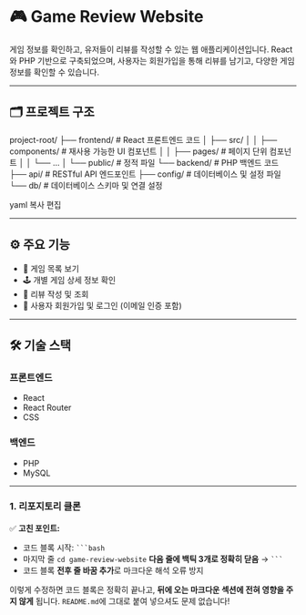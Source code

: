 # 🎮 Game Review Website

게임 정보를 확인하고, 유저들이 리뷰를 작성할 수 있는 웹 애플리케이션입니다. React와 PHP 기반으로 구축되었으며, 사용자는 회원가입을 통해 리뷰를 남기고, 다양한 게임 정보를 확인할 수 있습니다.

---

## 🗂 프로젝트 구조

project-root/
├── frontend/ # React 프론트엔드 코드
│ ├── src/
│ │ ├── components/ # 재사용 가능한 UI 컴포넌트
│ │ ├── pages/ # 페이지 단위 컴포넌트
│ │ └── ...
│ └── public/ # 정적 파일
└── backend/ # PHP 백엔드 코드
├── api/ # RESTful API 엔드포인트
├── config/ # 데이터베이스 및 설정 파일
└── db/ # 데이터베이스 스키마 및 연결 설정

yaml
복사
편집

---

## ⚙️ 주요 기능

- 🎲 게임 목록 보기
- 🕹️ 개별 게임 상세 정보 확인
- 📝 리뷰 작성 및 조회
- 👤 사용자 회원가입 및 로그인 (이메일 인증 포함)

---

## 🛠️ 기술 스택

### 프론트엔드
- React
- React Router
- CSS

### 백엔드
- PHP
- MySQL

---
### 1. 리포지토리 클론


✅ **고친 포인트:**
- 코드 블록 시작: ```` ```bash ````
- 마지막 줄 `cd game-review-website` **다음 줄에 백틱 3개로 정확히 닫음** → ` ``` `
- 코드 블록 **전후 줄 바꿈 추가**로 마크다운 해석 오류 방지

이렇게 수정하면 코드 블록은 정확히 끝나고, **뒤에 오는 마크다운 섹션에 전혀 영향을 주지 않게** 됩니다. `README.md`에 그대로 붙여 넣으셔도 문제 없습니다!







